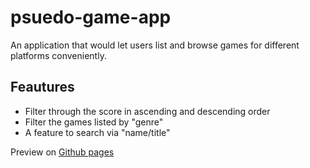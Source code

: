 # psuedo-game-app
An application that would let users list and browse games for
different platforms conveniently.

## Feautures
* Filter through the score in ascending and descending order
* Filter the games listed by "genre"
* A feature to search via "name/title"

<p>Preview on <a href="" target="_blank">Github pages</a></p>
